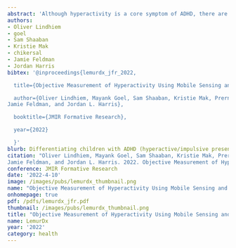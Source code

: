 ```yaml
---
abstract: 'Although hyperactivity is a core symptom of ADHD, there are no objective measures that are widely used in clinical settings. We describe the development of a smartwatch application to measure hyperactivity in school-age children. The LemurDx prototype is a software system for smartwatches that uses wearable sensor technology and machine learning (ML) to measure hyperactivity, with the goal of differentiating children with ADHD combined presentation or predominantly hyperactive/impulsive presentation from children with typical levels of activity. In this pilot study, we recruited 30 children (ages 6-11) to wear the smartwatch with the LemurDx app for two days. Parents also provided activity labels for 30-minute intervals to help train the algorithm. Half the sample had ADHD combined presentation or predominantly hyperactive/impulsive presentation (n = 15) and half were healthy controls (n = 15). Results indicated high usability scores and an overall diagnostic accuracy of .89 (sensitivity = .93; specificity = .86) when the motion sensor output was paired with the activity labels, suggesting that state-of-the-art sensors and ML may provide a promising avenue for the objective measurement of hyperactivity.'
authors:
- Oliver Lindhiem
- goel
- Sam Shaaban
- Kristie Mak
- chikersal
- Jamie Feldman
- Jordan Harris
bibtex: '@inproceedings{lemurdx_jfr_2022,

  title={Objective Measurement of Hyperactivity Using Mobile Sensing and Machine Learning: A Pilot Study},

  author={Oliver Lindhiem, Mayank Goel, Sam Shaaban, Kristie Mak, Prerna Chikersal, 
Jamie Feldman, and Jordan L. Harris},

  booktitle={JMIR Formative Research},

  year={2022}

  }'
blurb: Differentiating children with ADHD (hyperactive/impulsive presentation) from children with typical levels of activity using a watch
citation: "Oliver Lindhiem, Mayank Goel, Sam Shaaban, Kristie Mak, Prerna Chikersal, 
Jamie Feldman, and Jordan L. Harris. 2022. Objective Measurement of Hyperactivity Using Mobile Sensing and Machine Learning: A Pilot Study. JMIR Formative Research (JFR), 2022."
conference: JMIR Formative Research
date: '2022-4-10'
image: /images/pubs/lemurdx_thumbnail.png
name: "Objective Measurement of Hyperactivity Using Mobile Sensing and Machine Learning: A Pilot Study"
onhomepage: true
pdf: /pdfs/lemurdx_jfr.pdf
thumbnail: /images/pubs/lemurdx_thumbnail.png
title: "Objective Measurement of Hyperactivity Using Mobile Sensing and Machine Learning: A Pilot Study"
name: LemurDx
year: '2022'
category: health
---
```

